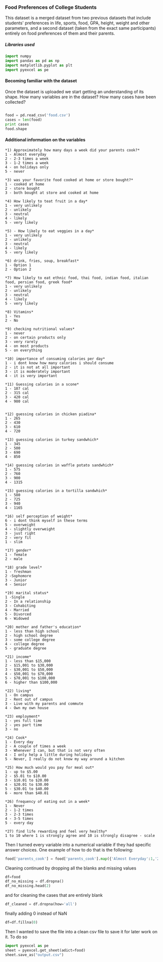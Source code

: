 ### Food Preferences of College Students

This dataset is a merged dataset from two previous datasets that include students' preferences in life, sports, food, GPA, height, weight
and other parameters, and a second dataset (taken from the exact same participants) entirely on food preferences of them and their parents. 

##### Libraries used

```python
import numpy
import pandas as pd as np
import matplotlib.pyplot as plt
import pyexcel as pe
```

#### Becoming familiar with the dataset
Once the dataset is uploaded we start getting an understanding of its shape. How many variables are in the dataset? How many cases have been collected?

``` python

food = pd.read_csv('food.csv')
cases = len(food)
print cases
food.shape
```

#### Additional information on the variables
```
*1) Approximately how many days a week did your parents cook?*
1 - Almost everyday
2 - 2-3 times a week
3 - 1-2 times a week
4 - on holidays only
5 - never

*3) was your favorite food cooked at home or store bought?*
1 - cooked at home
2 - store bought
3 - both bought at store and cooked at home

*4) How likely to teat fruit in a day*
1 - very unlikely
2 - unlikely
3 - neutral
4 - likely
5 - very likely

*5) - How likely to eat veggies in a day*
1 - very unlikely
2 - unlikely
3 - neutral
4 - likely
5 - very likely

*6) drink, fries, soup, breakfast*
1 - Option 1
2 - Option 2

*7) How likely to eat ethnic food, thai food, indian food, italian food, persian food, greek food*
1 - very unlikely
2 - unlikely
3 - neutral
4 - likely
5 - very likely

*8) Vitamins*
1 - Yes
2 - No

*9) checking nutritional values*
1 - never
2 - on certain products only
3 - very rarely
4 - on most products
5 - on everything

*10) importance of consuming calories per day*
1 - i dont know how many calories i should consume
2 - it is not at all important
3 - it is moderately important
4 - it is very important

*11) Guessing calories in a scone*
1 - 107 cal
2 - 315 cal
3 - 420 cal
4 - 980 cal


*12) guessing calories in chicken piadina*
1 - 265
2 - 430
3 - 610
4 - 720

*13) guessing calories in turkey sandwhich*
1 - 345
2 - 500
3 - 690
4 - 850

*14) guessing calories in waffle potato sandwhich*
1 - 575
2 - 760
3 - 900
4 - 1315

*15) guessing calories in a tortilla sandwhich*
1 - 580
2 - 725
3 - 940
4 - 1165

*16) self perception of weight*
6 - i dont think myself in these terms
5 - overweight
4 - slightly overweight
3 - just right
2 - very fit
1 - slim

*17) gender*
1 - female
2 - male

*18) grade level*
1 - freshman
2 -Sophomore
3 - Junior
4 - Senior

*19) marital status*
1 -Single
2 - In a relationship
3 - Cohabiting
4 - Married
5 - Divorced
6 - Widowed

*20) mother and father's education*
1 - less than high school
2 - high school degree
3 - some college degree
4 - college degree
5 - graduate degree

*21) income*
1 - less than $15,000
2 - $15,001 to $30,000
3 - $30,001 to $50,000
4 - $50,001 to $70,000
5 - $70,001 to $100,000
6 - higher than $100,000

*22) living*
1 - On campus
2 - Rent out of campus
3 - Live with my parents and commute
4 - Own my own house

*23) employment*
1 - yes full time
2 - yes part time
3 - no

*24) Cook*
1 - Every day
2 - A couple of times a week
3 - Whenever I can, but that is not very often 
4 - I only help a little during holidays
5 - Never, I really do not know my way around a kitchen

*25) How much would you pay for meal out*
1 - up to $5.00
2 - $5.01 to $10.00
3 - $10.01 to $20.00
4 - $20.01 to $30.00
5 - $30.01 to $40.00
6 - more than $40.01

*26) frequency of eating out in a week*
1 - Never
2 - 1-2 times
3 - 2-3 times
4 - 3-5 times
5 - every day

*27) find life rewarding and feel very healthy*
1 to 10 where 1 is strongly agree and 10 is strongly disagree - scale
```

Then I turned every variable into a numerical variable if they had specific answer choices. One example of how to do that is the following:

``` python
food['parents_cook'] = food['parents_cook'].map({'Almost Everyday':1,'2-3 times a week':2, '1-2 times a week':3, 'On holidays only':4, 'Never':5})
```
Cleaning continued by dropping all the blanks and missing values
```python
df=food
df_no_missing = df.dropna()
df_no_missing.head(2)
```
and for cleaning the cases that are entirely blank
```python
df_cleaned = df.dropna(how='all')
```
finally adding 0 instead of NaN
```python
df=df.fillna(0)
```
Then I wanted to save the file into a clean csv file to save it for later work on it. To do so
```python
import pyexcel as pe
sheet = pyexcel.get_sheet(adict=food)
sheet.save_as("output.csv")
```







